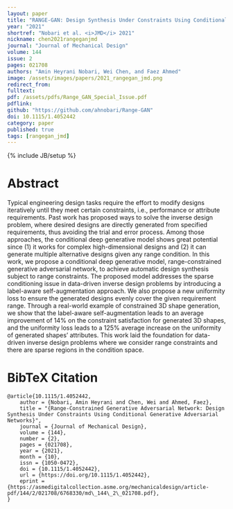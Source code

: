```yaml
---
layout: paper
title: "RANGE-GAN: Design Synthesis Under Constraints Using Conditional Generative Adversarial Networks"
year: "2021"
shortref: "Nobari et al. <i>JMD</i> 2021"
nickname: chen2021rangeganjmd
journal: "Journal of Mechanical Design"
volume: 144
issue: 2
pages: 021708
authors: "Amin Heyrani Nobari, Wei Chen, and Faez Ahmed"
image: /assets/images/papers/2021_rangegan_jmd.png
redirect_from: 
fulltext: 
pdf: /assets/pdfs/Range_GAN_Special_Issue.pdf
pdflink: 
github: "https://github.com/ahnobari/Range-GAN"
doi: 10.1115/1.4052442
category: paper
published: true
tags: [rangegan_jmd]
---
```

{% include JB/setup %}

# Abstract 

Typical engineering design tasks require the effort to modify designs iteratively until they meet certain constraints, i.e., performance or attribute requirements. Past work has proposed ways to solve the inverse design problem, where desired designs are directly generated from specified requirements, thus avoiding the trial and error process. Among those approaches, the conditional deep generative model shows great potential since (1) it works for complex high-dimensional designs and (2) it can generate multiple alternative designs given any range condition. In this work, we propose a conditional deep generative model, range-constrained generative adversarial network, to achieve automatic design synthesis subject to range constraints. The proposed model addresses the sparse conditioning issue in data-driven inverse design problems by introducing a label-aware self-augmentation approach. We also propose a new uniformity loss to ensure the generated designs evenly cover the given requirement range. Through a real-world example of constrained 3D shape generation, we show that the label-aware self-augmentation leads to an average improvement of 14% on the constraint satisfaction for generated 3D shapes, and the uniformity loss leads to a 125% average increase on the uniformity of generated shapes’ attributes. This work laid the foundation for data-driven inverse design problems where we consider range constraints and there are sparse regions in the condition space.




# BibTeX Citation

```
@article{10.1115/1.4052442,
    author = {Nobari, Amin Heyrani and Chen, Wei and Ahmed, Faez},
    title = "{Range-Constrained Generative Adversarial Network: Design Synthesis Under Constraints Using Conditional Generative Adversarial Networks}",
    journal = {Journal of Mechanical Design},
    volume = {144},
    number = {2},
    pages = {021708},
    year = {2021},
    month = {10},
    issn = {1050-0472},
    doi = {10.1115/1.4052442},
    url = {https://doi.org/10.1115/1.4052442},
    eprint = {https://asmedigitalcollection.asme.org/mechanicaldesign/article-pdf/144/2/021708/6768330/md\_144\_2\_021708.pdf},
}
```
